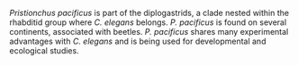 [//]: # (Created by ./bin/manage_files.pl from ./species/Pristionchus_pacificus/Pristionchus_pacificus.about.html on Thu Jun 11 13:45:28 2020)
_Pristionchus pacificus_ is part of the diplogastrids, a clade nested within the rhabditid group where _C. elegans_ belongs. _P. pacificus_ is found on several continents, associated with beetles. _P. pacificus_ shares many experimental advantages with _C. elegans_ and is being used for developmental and ecological studies.
